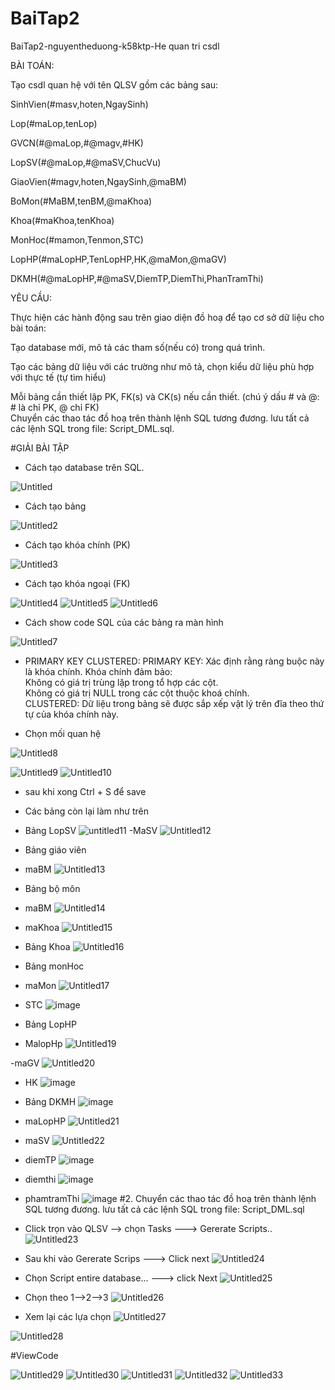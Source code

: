 # BaiTap2
BaiTap2-nguyentheduong-k58ktp-He quan tri csdl

BÀI TOÁN:

Tạo csdl quan hệ với tên QLSV gồm các bảng sau:

SinhVien(#masv,hoten,NgaySinh)

Lop(#maLop,tenLop)

GVCN(#@maLop,#@magv,#HK)

LopSV(#@maLop,#@maSV,ChucVu)

GiaoVien(#magv,hoten,NgaySinh,@maBM)

BoMon(#MaBM,tenBM,@maKhoa)

Khoa(#maKhoa,tenKhoa)

MonHoc(#mamon,Tenmon,STC)

LopHP(#maLopHP,TenLopHP,HK,@maMon,@maGV)

DKMH(#@maLopHP,#@maSV,DiemTP,DiemThi,PhanTramThi)

YÊU CẦU:

Thực hiện các hành động sau trên giao diện đồ hoạ để tạo cơ sở dữ liệu cho bài toán:

Tạo database mới, mô tả các tham số(nếu có) trong quá trình.

Tạo các bảng dữ liệu với các trường như mô tả, chọn kiểu dữ liệu phù hợp với thực tế (tự tìm hiểu)

Mỗi bảng cần thiết lập PK, FK(s) và CK(s) nếu cần thiết. (chú ý dấu # và @: # là chỉ PK, @ chỉ FK)  
Chuyển các thao tác đồ hoạ trên thành lệnh SQL tương đương. lưu tất cả các lệnh SQL trong file: Script_DML.sql.  

#GIẢI BÀI TẬP 

- Cách tạo database trên SQL.

![Untitled](https://github.com/user-attachments/assets/a98eeb81-38bf-47a1-88ad-28afa90d6c72)

- Cách tạo bảng

![Untitled2](https://github.com/user-attachments/assets/5c99fef0-2edf-478c-b2b7-6930f7f8ff79)

- Cách tạo khóa chính (PK)

![Untitled3](https://github.com/user-attachments/assets/0cff452f-8beb-4fcd-bc2e-3fbf3ca6dd76)

- Cách tạo khóa ngoại (FK)

![Untitled4](https://github.com/user-attachments/assets/ad11772b-0ac3-4e0b-aa1c-9aa36498f5dc)
![Untitled5](https://github.com/user-attachments/assets/bf7a0ad4-ac16-4e0a-b283-7e48ff6fae55)
![Untitled6](https://github.com/user-attachments/assets/ca738bff-45c9-4f8f-b07c-17fa999810a7)

- Cách show code SQL của các bảng ra màn hình

![Untitled7](https://github.com/user-attachments/assets/26ae8f49-020e-4861-8585-6f79d7dd4d27)

- PRIMARY KEY CLUSTERED:
PRIMARY KEY: Xác định rằng ràng buộc này là khóa chính. Khóa chính đảm bảo:  
Không có giá trị trùng lặp trong tổ hợp các cột.  
Không có giá trị NULL trong các cột thuộc khoá chính.  
CLUSTERED: Dữ liệu trong bảng sẽ được sắp xếp vật lý trên đĩa theo thứ tự của khóa chính này.

- Chọn mối quan hệ

![Untitled8](https://github.com/user-attachments/assets/1264bc35-536f-42f8-9aff-defc52022939)

![Untitled9](https://github.com/user-attachments/assets/83f097da-665d-4eb5-ae9d-db6afa367e5f)
![Untitled10](https://github.com/user-attachments/assets/f422338e-65f1-407b-bf7f-846d2809c7db)
- sau khi xong Ctrl + S để save

- Các bảng còn lại làm như trên
- Bảng LopSV
![untitled11](https://github.com/user-attachments/assets/d0cf18e2-bdae-41fc-bfe9-04f8a7571cce)
-MaSV
![Untitled12](https://github.com/user-attachments/assets/99549fe1-8aea-4755-bba3-9a51896e462d)

- Bảng giáo viên
- maBM
![Untitled13](https://github.com/user-attachments/assets/81c25b47-78ce-46e3-bd14-ab173368722b)

- Bảng bộ môn
- maBM
![Untitled14](https://github.com/user-attachments/assets/aaaf0418-aa7c-40a0-98db-f0f069f7d32b)

- maKhoa
![Untitled15](https://github.com/user-attachments/assets/6e8aa7e3-3509-432c-bcfd-01476285772a)

- Bảng Khoa
![Untitled16](https://github.com/user-attachments/assets/8d73907d-619c-4281-a93c-a12531f5ce79)

- Bảng monHoc
- maMon
![Untitled17](https://github.com/user-attachments/assets/fffada2b-17de-4ca0-90dc-c5ab0501da8f)

- STC
  ![image](https://github.com/user-attachments/assets/acd5f421-ee5d-4e2e-b215-9b4e07ebdd47)

- Bảng LopHP
- MalopHp
  ![Untitled19](https://github.com/user-attachments/assets/5fe29fdd-5072-4a25-9132-6d12b5581139)

-maGV
![Untitled20](https://github.com/user-attachments/assets/ce38f4c8-03fd-45da-81f7-b7e4d05f793f)

- HK
![image](https://github.com/user-attachments/assets/7052d60d-6035-4b96-a9e1-2261c93a4bed)

- Bảng DKMH
![image](https://github.com/user-attachments/assets/deb1b74b-d0eb-4d48-824b-951f9182382f)

- maLopHP
![Untitled21](https://github.com/user-attachments/assets/b97d3625-cdb6-4de8-adfd-605e8f489a10)

- maSV
![Untitled22](https://github.com/user-attachments/assets/915b8db7-753b-46ee-a14a-6c050c57fffa)

- diemTP
 ![image](https://github.com/user-attachments/assets/e48873cb-f996-40b1-bf35-defa675243e1)

- diemthi
  ![image](https://github.com/user-attachments/assets/1b3843bf-4e26-4060-8659-66476d02bb77)
- phamtramThi
  ![image](https://github.com/user-attachments/assets/46580b0e-a03f-47a1-ae5f-5c2181b0c6e4)
#2. Chuyển các thao tác đồ hoạ trên thành lệnh SQL tương đương. lưu tất cả các lệnh SQL trong file: Script_DML.sql
- Click trọn vào QLSV --> chọn Tasks ---> Gererate Scripts..
![Untitled23](https://github.com/user-attachments/assets/e1733f13-3b39-4f48-8e67-32070f422d6d)

- Sau khi vào Gererate Scrips ---> Click next
![Untitled24](https://github.com/user-attachments/assets/d3f6ace0-8310-4663-999f-e3128de601b7)

- Chọn Script entire database... ---> click Next
  ![Untitled25](https://github.com/user-attachments/assets/e449f4ca-1890-4acb-91bd-3578ab4cfe00)

- Chọn theo 1-->2-->3
![Untitled26](https://github.com/user-attachments/assets/2aaa04b6-319c-421c-a8a1-e628366b7cf6)

- Xem lại các lựa chọn
  ![Untitled27](https://github.com/user-attachments/assets/99578995-aff1-430f-9c8e-f41a8fba22a8)

![Untitled28](https://github.com/user-attachments/assets/afd8332e-6818-49b8-b2b9-4d6cc8da18cd)

#ViewCode 

![Untitled29](https://github.com/user-attachments/assets/47335b5c-d33f-43fd-a2e3-a386faef783c)
![Untitled30](https://github.com/user-attachments/assets/ace2d106-bc8f-41c0-8dd8-a1c5a5b439af)
![Untitled31](https://github.com/user-attachments/assets/3a951a3f-36ac-4291-88a0-16628fc33f6e)
![Untitled32](https://github.com/user-attachments/assets/3f619f02-12b2-4240-9a2e-42f699f85b9e)
![Untitled33](https://github.com/user-attachments/assets/26f9bd6c-5658-41ec-9cb3-1725f8820210)














